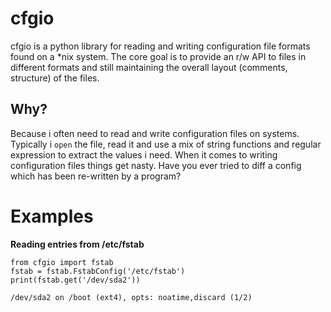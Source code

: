 cfgio
=====

cfgio is a python library for reading and writing configuration file formats found on a *nix system. The core goal is to provide an r/w API to files in different formats and still maintaining the overall layout (comments, structure) of the files.


## Why?
Because i often need to read and write configuration files on systems. Typically i `open` the file, read it and use a mix of string functions and regular expression to extract the values i need. When it comes to writing configuration files things get nasty. Have you ever tried to diff a config which has been re-written by a program?

# Examples

**Reading entries from /etc/fstab**

	from cfgio import fstab
	fstab = fstab.FstabConfig('/etc/fstab')
	print(fstab.get('/dev/sda2'))

	/dev/sda2 on /boot (ext4), opts: noatime,discard (1/2)
